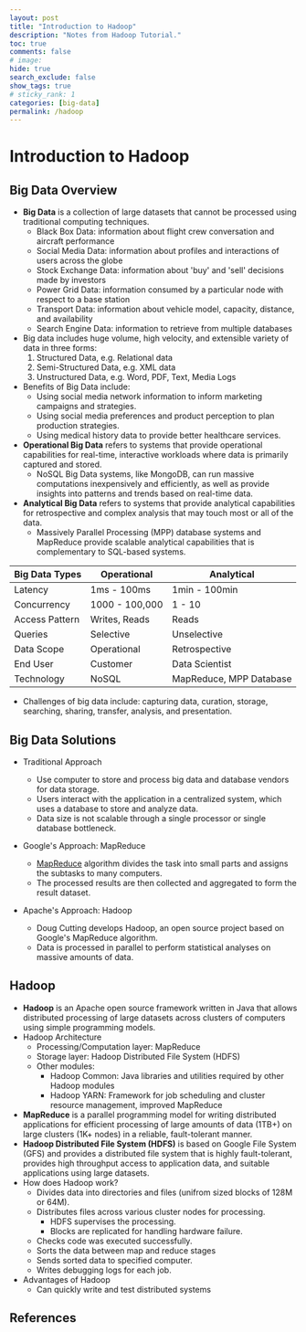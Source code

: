 ```yaml
---
layout: post
title: "Introduction to Hadoop"
description: "Notes from Hadoop Tutorial."
toc: true
comments: false
# image: 
hide: true
search_exclude: false
show_tags: true
# sticky_rank: 1
categories: [big-data]
permalink: /hadoop
---
```


# Introduction to Hadoop

## Big Data Overview
* **Big Data** is a collection of large datasets that cannot be processed using traditional computing techniques.
    * Black Box Data: information about flight crew conversation and aircraft performance
    * Social Media Data: information about profiles and interactions of users across the globe
    * Stock Exchange Data: information about 'buy' and 'sell' decisions made by investors
    * Power Grid Data: information consumed by a particular node with respect to a base station
    * Transport Data: information about vehicle model, capacity, distance, and availability
    * Search Engine Data: information to retrieve from multiple databases
* Big data includes huge volume, high velocity, and extensible variety of data in three forms:
    1. Structured Data, e.g. Relational data
    1. Semi-Structured Data, e.g. XML data
    1. Unstructured Data, e.g. Word, PDF, Text, Media Logs
* Benefits of Big Data include:
    * Using social media network information to inform marketing campaigns and strategies.
    * Using social media preferences and product perception to plan production strategies.
    * Using medical history data to provide better healthcare services.
* **Operational Big Data** refers to systems that provide operational capabilities for real-time, interactive workloads where data is primarily captured and stored.
    * NoSQL Big Data systems, like MongoDB, can run massive computations inexpensively and efficiently, as well as provide insights into patterns and trends based on real-time data.
* **Analytical Big Data** refers to systems that provide analytical capabilities for retrospective and complex analysis that may touch most or all of the data.
    * Massively Parallel Processing (MPP) database systems and MapReduce provide scalable analytical capabilities that is complementary to SQL-based systems.

| Big Data Types | Operational    | Analytical              |
|----------------|----------------|-------------------------|
| Latency        | 1ms - 100ms    | 1min - 100min           |
| Concurrency    | 1000 - 100,000 | 1 - 10                  |
| Access Pattern | Writes, Reads  | Reads                   |
| Queries        | Selective      | Unselective             |
| Data Scope     | Operational    | Retrospective           |
| End User       | Customer       | Data Scientist          |
| Technology     | NoSQL          | MapReduce, MPP Database |

* Challenges of big data include: capturing data, curation, storage, searching, sharing, transfer, analysis, and presentation.

## Big Data Solutions
* Traditional Approach
    * Use computer to store and process big data and database vendors for data storage.
    * Users interact with the application in a centralized system, which uses a database to store and analyze data.
    * Data size is not scalable through a single processor or single database bottleneck.

* Google's Approach: MapReduce
    * [MapReduce](https://static.googleusercontent.com/media/research.google.com/en//archive/mapreduce-osdi04.pdf) algorithm divides the task into small parts and assigns the subtasks to many computers.
    * The processed results are then collected and aggregated to form the result dataset.

* Apache's Approach: Hadoop
    * Doug Cutting develops Hadoop, an open source project based on Google's MapReduce algorithm.
    * Data is processed in parallel to perform statistical analyses on massive amounts of data.

## Hadoop
* **Hadoop** is an Apache open source framework written in Java that allows distributed processing of large datasets across clusters of computers using simple programming models.
* Hadoop Architecture
    * Processing/Computation layer: MapReduce
    * Storage layer: Hadoop Distributed File System (HDFS)
    * Other modules:
        * Hadoop Common: Java libraries and utilities required by other Hadoop modules
        * Hadoop YARN: Framework for job scheduling and cluster resource management, improved MapReduce
* **MapReduce** is a parallel programming model for writing distributed applications for efficient processing of large amounts of data (1TB+) on large clusters (1K+ nodes) in a reliable, fault-tolerant manner.
* **Hadoop Distributed File System (HDFS)** is based on Google File System (GFS) and provides a distributed file system that is highly fault-tolerant, provides high throughput access to application data, and suitable applications using large datasets.
* How does Hadoop work?
    * Divides data into directories and files (unifrom sized blocks of 128M or 64M).
    * Distributes files across various cluster nodes for processing.
        * HDFS supervises the processing.
        * Blocks are replicated for handling hardware failure.
    * Checks code was executed successfully.
    * Sorts the data between map and reduce stages
    * Sends sorted data to specified computer.
    * Writes debugging logs for each job.
* Advantages of Hadoop
    * Can quickly write and test distributed systems

## References
[^1]: Footnote